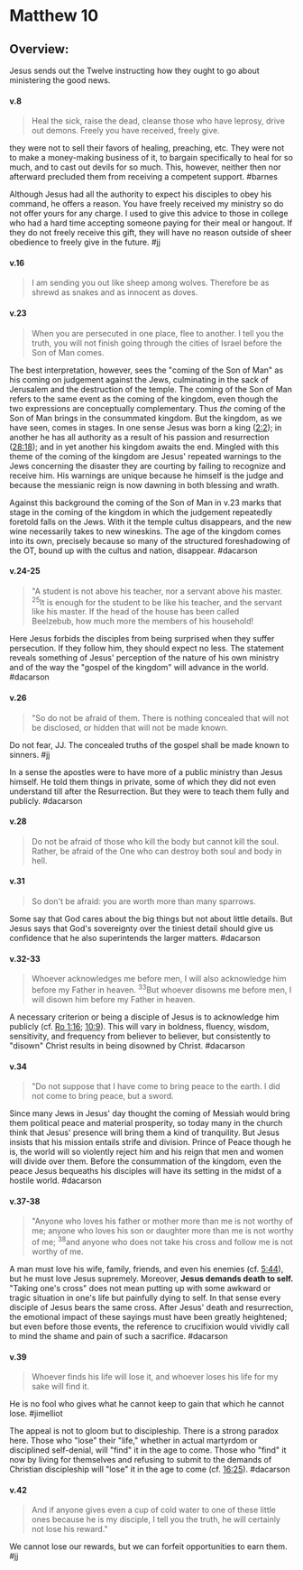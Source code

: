 # Matthew 10

## Overview:
Jesus sends out the Twelve instructing how they ought to go about ministering the good news.

#### v.8
>Heal the sick, raise the dead, cleanse those who have leprosy, drive out demons. Freely you have received, freely give.

they were not to sell their favors of healing, preaching, etc. They were not to make a money-making business of it, to bargain specifically to heal for so much, and to cast out devils for so much. This, however, neither then nor afterward precluded them from receiving a competent support.
#barnes 

Although Jesus had all the authority to expect his disciples to obey his command, he offers a reason. You have freely received my ministry so do not offer yours for any charge. I used to give this advice to those in college who had a hard time accepting someone paying for their meal or hangout. If they do not freely receive this gift, they will have no reason outside of sheer obedience to freely give in the future.
#jj 

#### v.16
>I am sending you out like sheep among wolves. Therefore be as shrewd as snakes and as innocent as doves.

#### v.23
>When you are persecuted in one place, flee to another. I tell you the truth, you will not finish going through the cities of Israel before the Son of Man comes.

The best interpretation, however, sees the "coming of the Son of Man" as his coming on judgement against the Jews, culminating in the sack of Jerusalem and the destruction of the temple. The coming of the Son of Man refers to the same event as the coming of the kingdom, even though the two expressions are conceptually complementary. Thus *the* coming of the Son of Man brings in the consummated kingdom. But the kingdom, as we have seen, comes in stages. In one sense Jesus was born a king ([2:2](Matthew2#v.1-2)); in another he has all authority as a result of his passion and resurrection ([28:18](Matthew28#v.18-20)); and in yet another his kingdom awaits the end. Mingled with this theme of the coming of the kingdom are Jesus' repeated warnings to the Jews concerning the disaster they are courting by failing to recognize and receive him. His warnings are unique because he himself is the judge and because the messianic reign is now dawning in both blessing and wrath.

Against this background the coming of the Son of Man in v.23 marks that stage in the coming of the kingdom in which the judgement repeatedly foretold falls on the Jews. With it the temple cultus disappears, and the new wine necessarily takes to new wineskins. The age of the kingdom comes into its own, precisely because so many of the structured foreshadowing of the OT, bound up with the cultus and nation, disappear.
#dacarson

#### v.24-25
>"A student is not above his teacher, nor a servant above his master. <sup>25</sup>It is enough for the student to be like his teacher, and the servant like his master. If the head of the house has been called Beelzebub, how much more the members of his household!

Here Jesus forbids the disciples from being surprised when they suffer persecution. If they follow him, they should expect no less. The statement reveals something of Jesus' perception of the nature of his own ministry and of the way the "gospel of the kingdom" will advance in the world.
#dacarson 

#### v.26
>"So do not be afraid of them. There is nothing concealed that will not be disclosed, or hidden that will not be made known.

Do not fear, JJ. The concealed truths of the gospel shall be made known to sinners.
#jj 

In a sense the apostles were to have more of a public ministry than Jesus himself. He told them things in private, some of which they did not even understand till after the Resurrection. But they were to teach them fully and publicly.
#dacarson 

#### v.28
>Do not be afraid of those who kill the body but cannot kill the soul. Rather, be afraid of the One who can destroy both soul and body in hell.

#### v.31
>So don't be afraid: you are worth more than many sparrows.

Some say that God cares about the big things but not about little details. But Jesus says that God's sovereignty over the tiniest detail should give us confidence that he also superintends the larger matters.
#dacarson 

#### v.32-33
>Whoever acknowledges me before men, I will also acknowledge him before my Father in heaven. <sup>33</sup>But whoever disowns me before men, I will disown him before my Father in heaven.

A necessary criterion or being a disciple of Jesus is to acknowledge him publicly (cf. [Ro 1:16](Romans1#v.16); [10:9](Romans10#v.9)). This will vary in boldness, fluency, wisdom, sensitivity, and frequency from believer to believer, but consistently to "disown" Christ results in being disowned by Christ.
#dacarson 

#### v.34
>"Do not suppose that I have come to bring peace to the earth. I did not come to bring peace, but a sword.

Since many Jews in Jesus' day thought the coming of Messiah would bring them political peace and material prosperity, so today many in the church think that Jesus' presence will bring them a kind of tranquility. But Jesus insists that his mission entails strife and division. Prince of Peace though he is, the world will so violently reject him and his reign that men and women will divide over them. Before the consummation of the kingdom, even the peace Jesus bequeaths his disciples will have its setting in the midst of a hostile world.
#dacarson 

#### v.37-38
>"Anyone who loves his father or mother more than me is not worthy of me; anyone who loves his son or daughter more than me is not worthy of me; <sup>38</sup>and anyone who does not take his cross and follow me is not worthy of me.

A man must love his wife, family, friends, and even his enemies (cf. [5:44](Matthew5#v.44-45)), but he must love Jesus supremely. Moreover, **Jesus demands death to self.** "Taking one's cross" does not mean putting up with some awkward or tragic situation in one's life but painfully dying to self. In that sense every disciple of Jesus bears the same cross. After Jesus' death and resurrection, the emotional impact of these sayings must have been greatly heightened; but even before those events, the reference to crucifixion would vividly call to mind the shame and pain of such a sacrifice.
#dacarson 

#### v.39
>Whoever finds his life will lose it, and whoever loses his life for my sake will find it.

He is no fool who gives what he cannot keep to gain that which he cannot lose.
#jimelliot

The appeal is not to gloom but to discipleship. There is a strong paradox here. Those who "lose" their "life," whether in actual martyrdom or disciplined self-denial, will "find" it in the age to come. Those who "find" it now by living for themselves and refusing to submit to the demands of Christian discipleship will "lose" it in the age to come (cf. [16:25](Matthew16#v.25)).
#dacarson 

#### v.42
>And if anyone gives even a cup of cold water to one of these little ones because he is my disciple, I tell you the truth, he will certainly not lose his reward."

We cannot lose our rewards, but we can forfeit opportunities to earn them. 
#jj 

